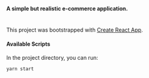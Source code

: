# 
#### A simple but realistic e-commerce application.
# 


This project was bootstrapped with [Create React App](https://github.com/facebook/create-react-app).

#### Available Scripts

In the project directory, you can run:

 `yarn start`